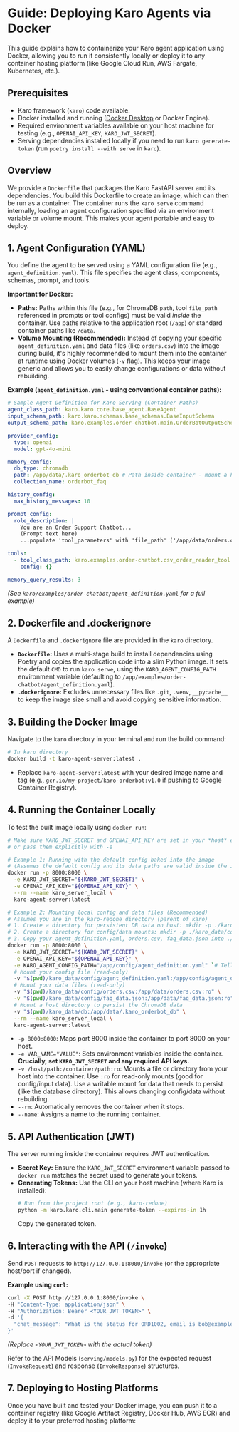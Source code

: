 # Guide: Deploying Karo Agents via Docker

This guide explains how to containerize your Karo agent application using Docker, allowing you to run it consistently locally or deploy it to any container hosting platform (like Google Cloud Run, AWS Fargate, Kubernetes, etc.).

## Prerequisites

*   Karo framework (`karo`) code available.
*   Docker installed and running ([Docker Desktop](https://www.docker.com/products/docker-desktop/) or Docker Engine).
*   Required environment variables available on your host machine for testing (e.g., `OPENAI_API_KEY`, `KARO_JWT_SECRET`).
*   Serving dependencies installed locally if you need to run `karo generate-token` (run `poetry install --with serve` in `karo`).

## Overview

We provide a `Dockerfile` that packages the Karo FastAPI server and its dependencies. You build this Dockerfile to create an image, which can then be run as a container. The container runs the `karo serve` command internally, loading an agent configuration specified via an environment variable or volume mount. This makes your agent portable and easy to deploy.

## 1. Agent Configuration (YAML)

You define the agent to be served using a YAML configuration file (e.g., `agent_definition.yaml`). This file specifies the agent class, components, schemas, prompt, and tools.

**Important for Docker:**
*   **Paths:** Paths within this file (e.g., for ChromaDB `path`, tool `file_path` referenced in prompts or tool configs) must be valid *inside* the container. Use paths relative to the application root (`/app`) or standard container paths like `/data`.
*   **Volume Mounting (Recommended):** Instead of copying your specific `agent_definition.yaml` and data files (like `orders.csv`) into the image during build, it's highly recommended to mount them into the container at runtime using Docker volumes (`-v` flag). This keeps your image generic and allows you to easily change configurations or data without rebuilding.

**Example (`agent_definition.yaml` - using conventional container paths):**

```yaml
# Sample Agent Definition for Karo Serving (Container Paths)
agent_class_path: karo.karo.core.base_agent.BaseAgent
input_schema_path: karo.karo.schemas.base_schemas.BaseInputSchema
output_schema_path: karo.examples.order-chatbot.main.OrderBotOutputSchema

provider_config:
  type: openai
  model: gpt-4o-mini

memory_config:
  db_type: chromadb
  path: /app/data/.karo_orderbot_db # Path inside container - mount a host volume here for persistence
  collection_name: orderbot_faq

history_config:
  max_history_messages: 10

prompt_config:
  role_description: |
    You are an Order Support Chatbot...
    (Prompt text here)
    ...populate 'tool_parameters' with 'file_path' ('/app/data/orders.csv')... # Mount orders.csv to /app/data/orders.csv

tools:
  - tool_class_path: karo.examples.order-chatbot.csv_order_reader_tool.CsvOrderReaderTool
    config: {}

memory_query_results: 3
```
*(See `karo/examples/order-chatbot/agent_definition.yaml` for a full example)*

## 2. Dockerfile and .dockerignore

A `Dockerfile` and `.dockerignore` file are provided in the `karo` directory.

*   **`Dockerfile`:** Uses a multi-stage build to install dependencies using Poetry and copies the application code into a slim Python image. It sets the default `CMD` to run `karo serve`, using the `KARO_AGENT_CONFIG_PATH` environment variable (defaulting to `/app/examples/order-chatbot/agent_definition.yaml`).
*   **`.dockerignore`:** Excludes unnecessary files like `.git`, `.venv`, `__pycache__` to keep the image size small and avoid copying sensitive information.

## 3. Building the Docker Image

Navigate to the `karo` directory in your terminal and run the build command:

```bash
# In karo directory
docker build -t karo-agent-server:latest .
```

*   Replace `karo-agent-server:latest` with your desired image name and tag (e.g., `gcr.io/my-project/karo-orderbot:v1.0` if pushing to Google Container Registry).

## 4. Running the Container Locally

To test the built image locally using `docker run`:

```bash
# Make sure KARO_JWT_SECRET and OPENAI_API_KEY are set in your *host* environment
# or pass them explicitly with -e

# Example 1: Running with the default config baked into the image
# (Assumes the default config and its data paths are valid inside the image)
docker run -p 8000:8000 \
  -e KARO_JWT_SECRET="${KARO_JWT_SECRET}" \
  -e OPENAI_API_KEY="${OPENAI_API_KEY}" \
  --rm --name karo_server_local \
  karo-agent-server:latest

# Example 2: Mounting local config and data files (Recommended)
# Assumes you are in the karo-redone directory (parent of karo)
# 1. Create a directory for persistent DB data on host: mkdir -p ./karo_data/db
# 2. Create a directory for config/data mounts: mkdir -p ./karo_data/config
# 3. Copy your agent_definition.yaml, orders.csv, faq_data.json into ./karo_data/config/
docker run -p 8000:8000 \
  -e KARO_JWT_SECRET="${KARO_JWT_SECRET}" \
  -e OPENAI_API_KEY="${OPENAI_API_KEY}" \
  -e KARO_AGENT_CONFIG_PATH="/app/config/agent_definition.yaml" `# Tells serve command where to find config inside container` \
  # Mount your config file (read-only)
  -v "$(pwd)/karo_data/config/agent_definition.yaml:/app/config/agent_definition.yaml:ro" \
  # Mount your data files (read-only)
  -v "$(pwd)/karo_data/config/orders.csv:/app/data/orders.csv:ro" \
  -v "$(pwd)/karo_data/config/faq_data.json:/app/data/faq_data.json:ro" \
  # Mount a host directory to persist the ChromaDB data
  -v "$(pwd)/karo_data/db:/app/data/.karo_orderbot_db" \
  --rm --name karo_server_local \
  karo-agent-server:latest
```

*   `-p 8000:8000`: Maps port 8000 inside the container to port 8000 on your host.
*   `-e VAR_NAME="VALUE"`: Sets environment variables inside the container. **Crucially, set `KARO_JWT_SECRET` and any required API keys.**
*   `-v /host/path:/container/path:ro`: Mounts a file or directory from your host into the container. Use `:ro` for read-only mounts (good for config/input data). Use a writable mount for data that needs to persist (like the database directory). This allows changing config/data without rebuilding.
*   `--rm`: Automatically removes the container when it stops.
*   `--name`: Assigns a name to the running container.

## 5. API Authentication (JWT)

The server running inside the container requires JWT authentication.

*   **Secret Key:** Ensure the `KARO_JWT_SECRET` environment variable passed to `docker run` matches the secret used to generate your tokens.
*   **Generating Tokens:** Use the CLI on your host machine (where Karo is installed):
    ```bash
    # Run from the project root (e.g., karo-redone)
    python -m karo.karo.cli.main generate-token --expires-in 1h
    ```
    Copy the generated token.

## 6. Interacting with the API (`/invoke`)

Send `POST` requests to `http://127.0.0.1:8000/invoke` (or the appropriate host/port if changed).

**Example using `curl`:**

```bash
curl -X POST http://127.0.0.1:8000/invoke \
-H "Content-Type: application/json" \
-H "Authorization: Bearer <YOUR_JWT_TOKEN>" \
-d '{
  "chat_message": "What is the status for ORD1002, email is bob@example.com?"
}'
```

*(Replace `<YOUR_JWT_TOKEN>` with the actual token)*

Refer to the API Models (`serving/models.py`) for the expected request (`InvokeRequest`) and response (`InvokeResponse`) structures.

## 7. Deploying to Hosting Platforms

Once you have built and tested your Docker image, you can push it to a container registry (like Google Artifact Registry, Docker Hub, AWS ECR) and deploy it to your preferred hosting platform: